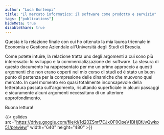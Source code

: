 ```yaml
---
author: "Luca Bontempi"
title: "Il mercato informatico: il software come prodotto e servizio"
tags: ["publications"]
hideMeta: true
disableShare: true
---
```


Questa è la relazione finale con cui ho ottenuto la mia laurea triennale in Economia e Gestione Aziendale all'Università degli Studi di Brescia.  

Come potete intuire, la relazione tratta uno degli argomenti a cui sono più interessato: lo sviluppo e la commercializzazione dei software. La stesura di questo documento ha rappresentato per me un primo approccio a questi argomenti che non erano coperti nel mio corso di studi ed è stato un buon punto di partenza per la compresione delle dinamiche che muovono quel mercato. In quel momento ero quasi totalmente inconsapevole della letteratura passata sull'argomento, risultando superficiale in alcuni passaggi e sicuramente alcuni argomenti necessitano di un ulteriore approfondimento.

Buona lettura!

{{< gslides src="https://drive.google.com/file/d/1d20ZSmf7EJxOF0OpeV1BHjBfJvQwkp51/preview" width="640" height="480" >}}